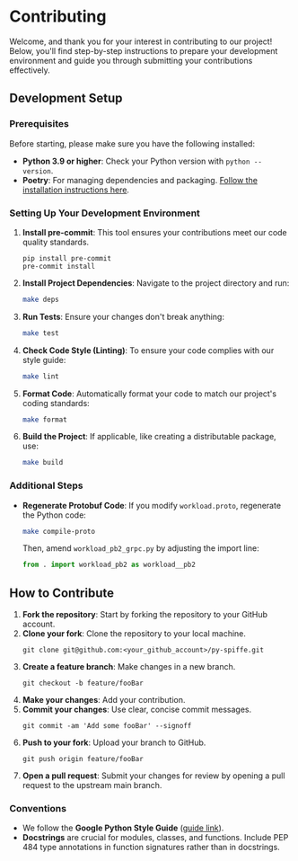 # Contributing

Welcome, and thank you for your interest in contributing to our project!  Below, you'll find step-by-step instructions
to prepare your development environment and guide you through submitting your contributions effectively.

## Development Setup

### Prerequisites

Before starting, please make sure you have the following installed:

- **Python 3.9 or higher**: Check your Python version with `python --version`.
- **Poetry**: For managing dependencies and
  packaging. [Follow the installation instructions here](https://python-poetry.org/docs/#installation).

### Setting Up Your Development Environment

1. **Install pre-commit**: This tool ensures your contributions meet our code quality standards.
   ```
   pip install pre-commit
   pre-commit install
   ```

2. **Install Project Dependencies**: Navigate to the project directory and run:
    ```sh
    make deps
    ```

3. **Run Tests**: Ensure your changes don't break anything:
    ```sh
    make test
    ```

4. **Check Code Style (Linting)**: To ensure your code complies with our style guide:
    ```sh
    make lint
    ```

5. **Format Code**: Automatically format your code to match our project's coding standards:
    ```sh
    make format
    ```

6. **Build the Project**: If applicable, like creating a distributable package, use:
    ```sh
    make build
    ```

### Additional Steps

- **Regenerate Protobuf Code**: If you modify `workload.proto`, regenerate the Python code:
    ```sh
    make compile-proto
    ```
  Then, amend `workload_pb2_grpc.py` by adjusting the import line:
    ```python
    from . import workload_pb2 as workload__pb2
    ```

## How to Contribute

1. **Fork the repository**: Start by forking the repository to your GitHub account.
2. **Clone your fork**: Clone the repository to your local machine.
   ```
   git clone git@github.com:<your_github_account>/py-spiffe.git
   ```
3. **Create a feature branch**: Make changes in a new branch.
   ```
   git checkout -b feature/fooBar
   ```
4. **Make your changes**: Add your contribution.
5. **Commit your changes**: Use clear, concise commit messages.
   ```
   git commit -am 'Add some fooBar' --signoff
   ```
6. **Push to your fork**: Upload your branch to GitHub.
   ```
   git push origin feature/fooBar
   ```
7. **Open a pull request**: Submit your changes for review by opening a pull request to the upstream main branch.

### Conventions

- We follow the **Google Python Style Guide** ([guide link](https://google.github.io/styleguide/pyguide.html)).
- **Docstrings** are crucial for modules, classes, and functions. Include PEP 484 type annotations in function
  signatures rather than in docstrings.
